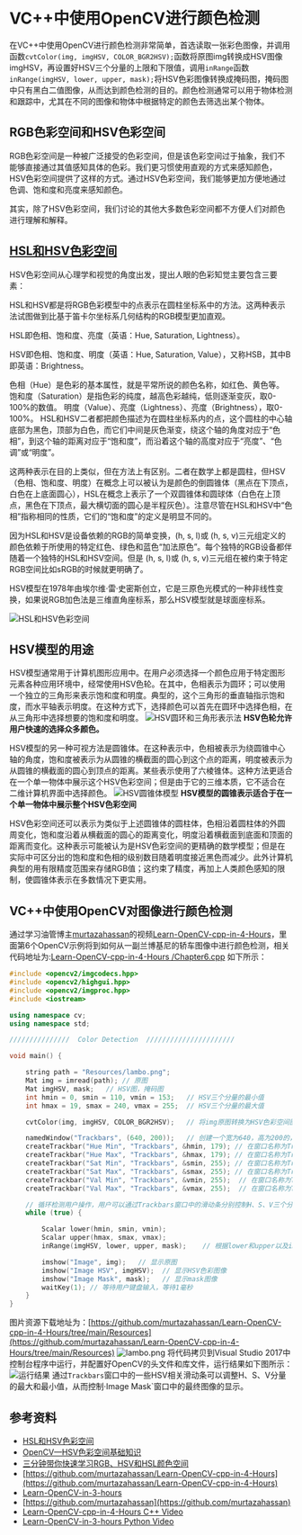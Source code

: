 # VC++中使用OpenCV进行颜色检测
在VC++中使用OpenCV进行颜色检测非常简单，首选读取一张彩色图像，并调用函数`cvtColor(img, imgHSV, COLOR_BGR2HSV);`函数将原图img转换成HSV图像imgHSV，再设置好HSV三个分量的上限和下限值，调用`inRange`函数`inRange(imgHSV, lower, upper, mask);`将HSV色彩图像转换成掩码图，掩码图中只有黑白二值图像，从而达到颜色检测的目的。颜色检测通常可以用于物体检测和跟踪中，尤其在不同的图像和物体中根据特定的颜色去筛选出某个物体。

## RGB色彩空间和HSV色彩空间
RGB色彩空间是一种被广泛接受的色彩空间，但是该色彩空间过于抽象，我们不能够直接通过其值感知具体的色彩。我们更习惯使用直观的方式来感知颜色，HSV色彩空间提供了这样的方式。通过HSV色彩空间，我们能够更加方便地通过色调、饱和度和亮度来感知颜色。

其实，除了HSV色彩空间，我们讨论的其他大多数色彩空间都不方便人们对颜色进行理解和解释。

## [HSL和HSV色彩空间](https://zh.wikipedia.org/wiki/HSL%E5%92%8CHSV%E8%89%B2%E5%BD%A9%E7%A9%BA%E9%97%B4)
HSV色彩空间从心理学和视觉的角度出发，提出人眼的色彩知觉主要包含三要素：

HSL和HSV都是将RGB色彩模型中的点表示在圆柱坐标系中的方法。这两种表示法试图做到比基于笛卡尔坐标系几何结构的RGB模型更加直观。

HSL即色相、饱和度、亮度（英语：Hue, Saturation, Lightness）。

HSV即色相、饱和度、明度（英语：Hue, Saturation, Value），又称HSB，其中B即英语：Brightness。

色相（Hue）是色彩的基本属性，就是平常所说的颜色名称，如红色、黄色等。
饱和度（Saturation）是指色彩的纯度，越高色彩越纯，低则逐渐变灰，取0-100%的数值。
明度（Value）、亮度（Lightness）、亮度（Brightness），取0-100%。
HSL和HSV二者都把颜色描述为在圆柱坐标系内的点，这个圆柱的中心轴底部为黑色，顶部为白色，而它们中间是灰色渐变，绕这个轴的角度对应于“色相”，到这个轴的距离对应于“饱和度”，而沿着这个轴的高度对应于“亮度”、“色调”或“明度”。

这两种表示在目的上类似，但在方法上有区别。二者在数学上都是圆柱，但HSV（色相、饱和度、明度）在概念上可以被认为是颜色的倒圆锥体（黑点在下顶点，白色在上底面圆心），HSL在概念上表示了一个双圆锥体和圆球体（白色在上顶点，黑色在下顶点，最大横切面的圆心是半程灰色）。注意尽管在HSL和HSV中“色相”指称相同的性质，它们的“饱和度”的定义是明显不同的。

因为HSL和HSV是设备依赖的RGB的简单变换，(h, s, l)或 (h, s, v)三元组定义的颜色依赖于所使用的特定红色、绿色和蓝色“加法原色”。每个独特的RGB设备都伴随着一个独特的HSL和HSV空间。但是 (h, s, l)或 (h, s, v)三元组在被约束于特定RGB空间比如sRGB的时候就更明确了。

HSV模型在1978年由埃尔维·雷·史密斯创立，它是三原色光模式的一种非线性变换，如果说RGB加色法是三维直角座标系，那么HSV模型就是球面座标系。

![HSL和HSV色彩空间](https://img-blog.csdnimg.cn/direct/7c01c6f59a6f417390a2d6140db4377b.png)
## HSV模型的用途
HSV模型通常用于计算机图形应用中。在用户必须选择一个颜色应用于特定图形元素各种应用环境中，经常使用HSV色轮。在其中，色相表示为圆环；可以使用一个独立的三角形来表示饱和度和明度。典型的，这个三角形的垂直轴指示饱和度，而水平轴表示明度。在这种方式下，选择颜色可以首先在圆环中选择色相，在从三角形中选择想要的饱和度和明度。
![HSV圆环和三角形表示法](https://img-blog.csdnimg.cn/direct/2bb2817e7cc0449b9c5c9676c63e7908.png)
**HSV色轮允许用户快速的选择众多颜色。**

HSV模型的另一种可视方法是圆锥体。在这种表示中，色相被表示为绕圆锥中心轴的角度，饱和度被表示为从圆锥的横截面的圆心到这个点的距离，明度被表示为从圆锥的横截面的圆心到顶点的距离。某些表示使用了六棱锥体。这种方法更适合在一个单一物体中展示这个HSV色彩空间；但是由于它的三维本质，它不适合在二维计算机界面中选择颜色。
![HSV圆锥体模型](https://img-blog.csdnimg.cn/direct/28efa658ffca4dab9f9570297e30788a.png)
**HSV模型的圆锥表示适合于在一个单一物体中展示整个HSV色彩空间**

HSV色彩空间还可以表示为类似于上述圆锥体的圆柱体，色相沿着圆柱体的外圆周变化，饱和度沿着从横截面的圆心的距离变化，明度沿着横截面到底面和顶面的距离而变化。这种表示可能被认为是HSV色彩空间的更精确的数学模型；但是在实际中可区分出的饱和度和色相的级别数目随着明度接近黑色而减少。此外计算机典型的用有限精度范围来存储RGB值；这约束了精度，再加上人类颜色感知的限制，使圆锥体表示在多数情况下更实用。


## VC++中使用OpenCV对图像进行颜色检测
通过学习油管博主[murtazahassan](https://www.youtube.com/@murtazasworkshop)的视频[Learn-OpenCV-cpp-in-4-Hours](https://youtu.be/2FYm3GOonhkOpenCV-Python-Tutorials-and-Projects)，里面第6个OpenCV示例将到如何从一副兰博基尼的轿车图像中进行颜色检测，相关代码地址为:[Learn-OpenCV-cpp-in-4-Hours
/Chapter6.cpp](https://github.com/murtazahassan/Learn-OpenCV-cpp-in-4-Hours/blob/main/Chapter6.cpp)
如下所示：
```cpp
#include <opencv2/imgcodecs.hpp>
#include <opencv2/highgui.hpp>
#include <opencv2/imgproc.hpp>
#include <iostream>

using namespace cv;
using namespace std;

///////////////  Color Detection  //////////////////////

void main() {

	string path = "Resources/lambo.png";
	Mat img = imread(path);	// 原图
	Mat imgHSV, mask;	// HSV图，掩码图
	int hmin = 0, smin = 110, vmin = 153;	// HSV三个分量的最小值
	int hmax = 19, smax = 240, vmax = 255;  // HSV三个分量的最大值

	cvtColor(img, imgHSV, COLOR_BGR2HSV);	// 将img原图转换为HSV色彩空间图像

	namedWindow("Trackbars", (640, 200));	// 创建一个宽为640，高为200的，窗口名称为Trackbars的窗口
	createTrackbar("Hue Min", "Trackbars", &hmin, 179); // 在窗口名称为Trackbars的窗口中创建一个名为Hue Min的滑动条，最小值默认为0，最大值为179，滑动条所在值即为hmin，用来控制H分量的最小值
	createTrackbar("Hue Max", "Trackbars", &hmax, 179); // 在窗口名称为Trackbars的窗口中创建一个名为Hue Max的滑动条，最小值默认为0，最大值为179，滑动条所在值即为hmax，用来控制H分量的最大值
	createTrackbar("Sat Min", "Trackbars", &smin, 255);	// 在窗口名称为Trackbars的窗口中创建一个名为Sat Min的滑动条，最小值默认为0，最大值为255，滑动条所在值即为smin，用来控制S分量的最小值
	createTrackbar("Sat Max", "Trackbars", &smax, 255); // 在窗口名称为Trackbars的窗口中创建一个名为Sat Max的滑动条，最小值默认为0，最大值为255，滑动条所在值即为smax，用来控制S分量的最大值
	createTrackbar("Val Min", "Trackbars", &vmin, 255);  // 在窗口名称为Trackbars的窗口中创建一个名为Val Min的滑动条，最小值默认为0，最大值为255，滑动条所在值即为vmin，用来控制V分量的最小值
	createTrackbar("Val Max", "Trackbars", &vmax, 255);  // 在窗口名称为Trackbars的窗口中创建一个名为Val Max的滑动条，最小值默认为0，最大值为255，滑动条所在值即为vmax，用来控制V分量的最大值

    // 循环检测用户操作，用户可以通过Trackbars窗口中的滑动条分别控制H、S、V三个分量的最小和最大值，从而控制mask图像的最终呈现
	while (true) {

		Scalar lower(hmin, smin, vmin);
		Scalar upper(hmax, smax, vmax);
		inRange(imgHSV, lower, upper, mask);	// 根据lower和upper以及imgHSV图像生成mask图像

		imshow("Image", img);	// 显示原图
		imshow("Image HSV", imgHSV);  // 显示HSV色彩图像
		imshow("Image Mask", mask);	  // 显示mask图像
		waitKey(1);	// 等待用户键盘输入，等待1毫秒
	}
}
```

图片资源下载地址为：[https://github.com/murtazahassan/Learn-OpenCV-cpp-in-4-Hours/tree/main/Resources](https://github.com/murtazahassan/Learn-OpenCV-cpp-in-4-Hours/tree/main/Resources)
![lambo.png](https://img-blog.csdnimg.cn/direct/e8a7372800fb424bbaac5f0331a231e5.png)
将代码拷贝到Visual Studio 2017中控制台程序中运行，并配置好OpenCV的头文件和库文件，运行结果如下图所示：
![运行结果](https://img-blog.csdnimg.cn/direct/3b2e53417b014ed8bcadccf47f9c94e4.png)
通过`Trackbars`窗口中的一些HSV相关滑动条可以调整H、S、V分量的最大和最小值，从而控制·Image Mask`窗口中的最终图像的显示。




## 参考资料
- [HSL和HSV色彩空间](https://zh.wikipedia.org/wiki/HSL%E5%92%8CHSV%E8%89%B2%E5%BD%A9%E7%A9%BA%E9%97%B4)
- [OpenCV—HSV色彩空间基础知识](https://blog.csdn.net/cyj972628089/article/details/106880398)
- [三分钟带你快速学习RGB、HSV和HSL颜色空间](https://zhuanlan.zhihu.com/p/67930839)
- [https://github.com/murtazahassan/Learn-OpenCV-cpp-in-4-Hours](https://github.com/murtazahassan/Learn-OpenCV-cpp-in-4-Hours)
- [Learn-OpenCV-in-3-hours](https://github.com/murtazahassan/Learn-OpenCV-in-3-hours)
- [https://github.com/murtazahassan](https://github.com/murtazahassan)
- [Learn-OpenCV-cpp-in-4-Hours  C++ Video](https://www.youtube.com/watch?v=2FYm3GOonhk)
- [Learn-OpenCV-in-3-hours Python Video](https://youtu.be/WQeoO7MI0Bs)
